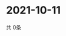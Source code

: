 # 2021-10-11
  共 0条

  <!-- BEGIN -->
  <!-- 最后更新时间Mon Oct 11 2021 03:03:42 GMT+0000 (Coordinated Universal Time) -->
  
  <!-- END -->
  
  